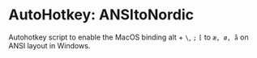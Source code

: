 # AutoHotkey: ANSItoNordic
Autohotkey script to enable the MacOS binding alt + `\`, `;` `[` to `æ, ø, å` on ANSI layout in Windows.

